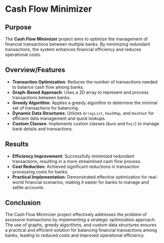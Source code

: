 # Cash Flow Minimizer

## Purpose
The **Cash Flow Minimizer** project aims to optimize the management of financial transactions between multiple banks. By minimizing redundant transactions, the system enhances financial efficiency and reduces operational costs.

## Overview/Features
- **Transaction Optimization**: Reduces the number of transactions needed to balance cash flow among banks.
- **Graph-Based Approach**: Uses a 2D array to represent and process transactions between banks.
- **Greedy Algorithm**: Applies a greedy algorithm to determine the minimal set of transactions for balancing.
- **Dynamic Data Structures**: Utilizes `ArrayList`, `HashMap`, and `HashSet` for efficient data management and quick lookups.
- **Custom Classes**: Implements custom classes (`Bank` and `Pair`) to manage bank details and transactions.

## Results
- **Efficiency Improvement**: Successfully minimized redundant transactions, resulting in a more streamlined cash flow process.
- **Cost Reduction**: Achieved significant reductions in transaction processing costs for banks.
- **Practical Implementation**: Demonstrated effective optimization for real-world financial scenarios, making it easier for banks to manage and settle accounts.

## Conclusion
The Cash Flow Minimizer project effectively addresses the problem of excessive transactions by implementing a strategic optimization approach. The use of graphs, greedy algorithms, and custom data structures ensures a practical and efficient solution for balancing financial transactions among banks, leading to reduced costs and improved operational efficiency.
